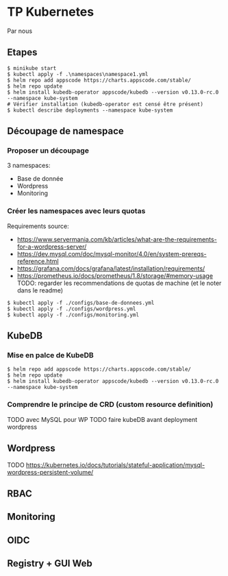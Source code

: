 # TP Kubernetes
Par nous

## Etapes
```
$ minikube start
$ kubectl apply -f .\namespaces\namespace1.yml
$ helm repo add appscode https://charts.appscode.com/stable/
$ helm repo update
$ helm install kubedb-operator appscode/kubedb --version v0.13.0-rc.0 --namespace kube-system
# Vérifier installation (kubedb-operator est censé être présent)
$ kubectl describe deployments --namespace kube-system
```

## Découpage de namespace
### Proposer un découpage
3 namespaces:
- Base de donnée
- Wordpress
- Monitoring
### Créer les namespaces avec leurs quotas
Requirements source: 
- https://www.servermania.com/kb/articles/what-are-the-requirements-for-a-wordpress-server/
- https://dev.mysql.com/doc/mysql-monitor/4.0/en/system-prereqs-reference.html
- https://grafana.com/docs/grafana/latest/installation/requirements/
- https://prometheus.io/docs/prometheus/1.8/storage/#memory-usage
TODO: regarder les recommendations de quotas de machine (et le noter dans le readme)
```
$ kubectl apply -f ./configs/base-de-donnees.yml
$ kubectl apply -f ./configs/wordpress.yml
$ kubectl apply -f ./configs/monitoring.yml
```

## KubeDB
### Mise en palce de KubeDB
```
$ helm repo add appscode https://charts.appscode.com/stable/
$ helm repo update
$ helm install kubedb-operator appscode/kubedb --version v0.13.0-rc.0 --namespace kube-system
```
### Comprendre le principe de CRD (custom resource definition)
TODO avec MySQL pour WP
TODO faire kubeDB avant deployment wordpress

## Wordpress
TODO https://kubernetes.io/docs/tutorials/stateful-application/mysql-wordpress-persistent-volume/

## RBAC

## Monitoring

## OIDC

## Registry + GUI Web

